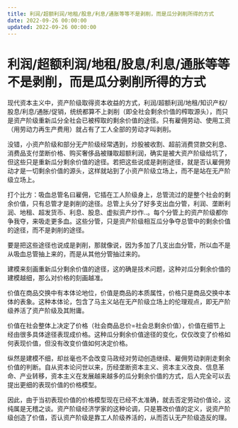 ```yaml
---
title: 利润/超额利润/地租/股息/利息/通胀等等不是剥削，而是瓜分剥削所得的方式
date: 2022-09-26 00:00:00
updated: 2022-09-26 00:00:00
---
```


# 利润/超额利润/地租/股息/利息/通胀等等不是剥削，而是瓜分剥削所得的方式

现代资本主义中，资产阶级取得资本收益的方式，利润/超额利润/地租/知识产权/股息/利息/通胀/促销，统统都算不上剥削（即全社会剩余价值的榨取源头），而只是资产阶级重新瓜分全社会已被榨取的剩余价值的途径。只有雇佣劳动、使用工资（用劳动力再生产费用）就占有了工人全部的劳动才叫剥削。

没错，小资产阶级和部分无产阶级经常遇到，炒股被收割、超前消费贷款交利息、消费品支付垄断价格、购买奢侈品被赚取超额利润，确实是被大资产阶级给坑了，但这些只是重新瓜分剩余价值的途径。若把这些说成是剥削途径，就是否认雇佣劳动才是一切剩余价值的源头，这样就站到了小资产阶级立场上，而不是站在无产阶级立场上。

打个比方：吸血总管名曰雇佣，它插在工人阶级身上，总管流过的是整个社会的剩余价值，只有总管才是剥削的途径。总管上头分了好多支出血分管，利润、垄断利润、地租、超发货币、利息、股息、虚拟资产炒作..。每个分管上的资产阶级都你争我夺，来吸走更多血。这些分管，只是资产阶级相互瓜分争夺总管中的剩余价值的途径，而不是剥削的途径。

要是把这些途径也说成是剥削，那就像说，因为多加了几支出血分管，所以血不是从吸血总管抽上来的，而是从其他分管抽过来的。

建模来刻画重新瓜分剩余价值的途径，这的确是技术问题，这种对瓜分剩余价值的建模越细，那么对价格的刻画越准。

价值在商品交换中有本体论地位，价值是商品的本质属性，价格只是商品交换中本体的表象。这种本体论，包含了马主义站在无产阶级立场上的伦理观点，即无产阶级养活了资产阶级及其附庸。

价值在社会整体上决定了价格（社会商品总价=社会总剩余价值），价值在细节上经由很多具体途径表现成价格。这种瓜分剩余价值途径的变化，仅仅改变了价格如何表现价值，但没有改变价值如何决定价格。

纵然是建模不细，却丝毫也不会改变马政经对劳动创造继续、雇佣劳动剥削走剩余价值的判断。自从资本论问世以来，历经垄断资本主义、资本主义改良、信息革命、产业转移，资本主义在发展越来越多的瓜分剩余价值的方式，后人完全可以去提出更细的表现价值的价格模型。

因此，由于当初表现价值的价格模型现在已经不太准确，就去否定劳动价值论，这纯属是无稽之谈。资产阶级经济学家的这种论调，只是篡改价值的定义，说资产阶级创造了价值，否认资产阶级是靠工人阶级养活的，从而否认无产阶级造反的理。
